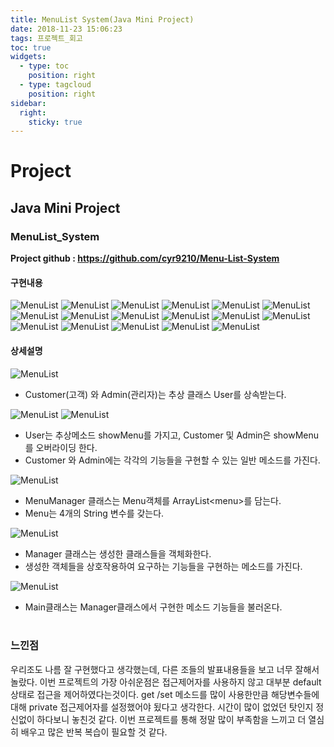 ```yaml
---
title: MenuList System(Java Mini Project)
date: 2018-11-23 15:06:23
tags: 프로젝트_회고
toc: true
widgets:
  - type: toc
    position: right
  - type: tagcloud
    position: right
sidebar:
  right:
    sticky: true
---
```


# Project
## Java Mini Project
<!-- more -->
### MenuList_System
**Project github : https://github.com/cyr9210/Menu-List-System**
#### 구현내용
![MenuList](/images/Project/MenuList/MenuList_System01.png)
![MenuList](/images/Project/MenuList/MenuList_System02.png)
![MenuList](/images/Project/MenuList/MenuList_System03.png)
![MenuList](/images/Project/MenuList/MenuList_System04.png)
![MenuList](/images/Project/MenuList/MenuList_System05.png)
![MenuList](/images/Project/MenuList/MenuList_System06.png)
![MenuList](/images/Project/MenuList/MenuList_System07.png)
![MenuList](/images/Project/MenuList/MenuList_System08.png)
![MenuList](/images/Project/MenuList/MenuList_System09.png)
![MenuList](/images/Project/MenuList/MenuList_System10.png)
![MenuList](/images/Project/MenuList/MenuList_System11.png)
![MenuList](/images/Project/MenuList/MenuList_System12.png)
![MenuList](/images/Project/MenuList/MenuList_System13.png)
![MenuList](/images/Project/MenuList/MenuList_System14.png)
![MenuList](/images/Project/MenuList/MenuList_System15.png)
![MenuList](/images/Project/MenuList/MenuList_System16.png)
![MenuList](/images/Project/MenuList/MenuList_System17.png)

#### 상세설명
![MenuList](/images/Project/MenuList/MenuList_System18.png)
- Customer(고객) 와 Admin(관리자)는 추상 클래스 User를 상속받는다.

![MenuList](/images/Project/MenuList/MenuList_System19.png)
![MenuList](/images/Project/MenuList/MenuList_System20.png)
- User는 추상메소드 showMenu를 가지고, Customer 및 Admin은 showMenu를 오버라이딩 한다.
- Customer 와 Admin에는 각각의 기능들을 구현할 수 있는 일반 메소드를 가진다.

![MenuList](/images/Project/MenuList/MenuList_System21.png)
- MenuManager 클래스는 Menu객체를 ArrayList<menu\>를 담는다.
- Menu는 4개의 String 변수를 갖는다.

![MenuList](/images/Project/MenuList/MenuList_System23.png)
- Manager 클래스는 생성한 클래스들을 객체화한다.
- 생성한 객체들을 상호작용하여 요구하는 기능들을 구현하는 메소드를 가진다.

![MenuList](/images/Project/MenuList/MenuList_System24.png)
- Main클래스는 Manager클래스에서 구현한 메소드 기능들을 불러온다.
<br><br>

### 느낀점
우리조도 나름 잘 구현했다고 생각했는데, 다른 조들의 발표내용들을 보고 너무 잘해서 놀랐다.
이번 프로젝트의 가장 아쉬운점은 접근제어자를 사용하지 않고 대부분 default 상태로 접근을 제어하였다는것이다. 
get /set 메소드를 많이 사용한만큼 해당변수들에 대해 private 접근제어자를 설정했어야 됬다고 생각한다. 
시간이 많이 없었던 탓인지 정신없이 하다보니 놓친것 같다. 
이번 프로젝트를 통해 정말 많이 부족함을 느끼고 더 열심히 배우고 많은 반복 복습이 필요할 것 같다.
<br><br>


